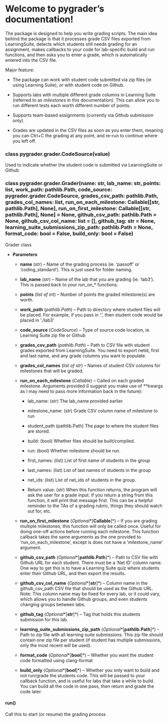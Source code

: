 # Welcome to pygrader’s documentation!

The package is designed to help you write grading scripts.  The main idea behind the package is that it processes grade CSV files exported from LearningSuite, detects which students still needs grading for an assignment, makes callbacks to your code for lab-specific build and run functions, and then asks you to enter a grade, which is automatically entered into the CSV file.

Major feature:


* The package can work with student code submitted via zip files (ie using Learning Suite), *or* with student code on Github.


* Supports labs with multiple different grade columns in Learning Suite (referred to as *milestones* in this documentation).  This can allow you to run different tests each worth different number of points.


* Supports team-based assignments (currently via Github submission only).


* Grades are updated in the CSV files as soon as you enter them, meaning you can Ctrl+C the grading at any point, and re-run to continue where you left off.


### class pygrader.grader.CodeSource(value)
Used to indicate whether the student code is submitted via LearningSuite or Github


### class pygrader.grader.Grader(name: str, lab_name: str, points: list, work_path: pathlib.Path, code_source: pygrader.grader.CodeSource, grades_csv_path: pathlib.Path, grades_col_names: list, run_on_each_milestone: Callable[[str, pathlib.Path], None], run_on_first_milestone: Callable[[str, pathlib.Path], None] = None, github_csv_path: pathlib.Path = None, github_csv_col_name: list = [], github_tag: str = None, learning_suite_submissions_zip_path: pathlib.Path = None, format_code: bool = False, build_only: bool = False)
Grader class


* **Parameters**

    
    * **name** (*str*) – Name of the grading process (ie. ‘passoff’ or ‘coding_standard’).  This is just used for folder naming.


    * **lab_name** (*str*) – Name of the lab that you are grading (ie. ‘lab3’).  This is passed back to your run_on_\* functions.


    * **points** (*list of int*) – Number of points the graded milestone(s) are worth.


    * **work_path** (*pathlib.Path*) – Path to directory where student files will be placed.  For example, if you pass in ‘.’, then student code would be placed in ‘./lab3’


    * **code_source** (*CodeSource*) – Type of source code location, ie. Learning Suite zip file or Github


    * **grades_csv_path** (*pathlib.Path*) – Path to CSV file with student grades exported from LearningSuite.  You need to export netid, first and last name, and any grade columns you want to populate.


    * **grades_col_names** (*list of str*) – Names of student CSV columns for milestones that will be graded.


    * **run_on_each_milestone** (*Callable*) – Called on each graded milestone.  Arguments provided (I suggest you make use of \*\*kwargs as I may need to pass more information back in the future):


        * lab_name: (str) The lab_name provided earlier.


        * milestone_name: (str) Grade CSV column name of milestone to run


        * student_path (pathlib.Path)  The page to where the student files are stored.


        * build: (bool) Whether files should be built/compiled.


        * run: (bool) Whether milestone should be run.


        * first_names: (list) List of first name of students in the group


        * last_names: (list) List of last names of students in the group


        * net_ids: (list) List of net_ids of students in the group.


        * Return value: (str)
    When this function returns, the program will ask the user for a grade input.  If you return a string from this function, it will print that message first.  This can be a helpful reminder to the TAs of a grading rubric, things they should watch out for, etc.



    * **run_on_first_milestone** (*Optional**[**Callable**]*) – If you are grading multiple milestones, this function will only be called once.  Useful for doing one-off actions before running each milestone. This function callback takes the same arguments as the one provided to ‘run_on_each_milestone’, except is does not have a ‘milestone_name’ argument.


    * **github_csv_path** (*Optional**[**pathlib.Path**]*) – Path to CSV file with Github URL for each student.  There must be a ‘Net ID’ column name.  One way to get this is to have a Learning Suite quiz where students enter their Github URL, and then export the results.


    * **github_csv_col_name** (*Optional**[**str**]*) – Column name in the github_csv_path CSV file that should be used as the Github URL.  Note: This column name may be fixed for every lab, or it could vary, which allows you to handle Github groups, and even students changing groups between labs.


    * **github_tag** (*Optional**[**str**]*) – Tag that holds this students submission for this lab.


    * **learning_suite_submissions_zip_path** (*Optional**[**pathlib.Path**]*) – Path to zip file with all learning suite submissions.  This zip file should contain one zip file per student (if student has multiple submissions, only the most recent will be used).


    * **format_code** (*Optional**[**bool**]*) – Whether you want the student code formatted using clang-format


    * **build_only** (*Optional**[**bool**]*) – Whether you only want to build and not run/grade the students code.  This will be passed to your callback function, and is useful for labs that take a while to build.  You can build all the code in one pass, then return and grade the code later.



#### run()
Call this to start (or resume) the grading process
